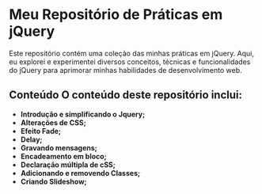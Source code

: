 # Meu Repositório de Práticas em jQuery
 Este repositório contém uma coleção das minhas práticas em jQuery. Aqui, eu explorei e experimentei diversos conceitos, técnicas e funcionalidades do jQuery para aprimorar minhas habilidades de desenvolvimento web. 

## Conteúdo O conteúdo deste repositório inclui:
 - **Introdução e simplificando o Jquery;** 
 - **Alterações de CSS;**  
 - **Efeito Fade;**
 - **Delay;**
 - **Gravando mensagens;**
 - **Encadeamento em bloco;**
 - **Declaração múltipla de cSS;**
 - **Adicionando e removendo Classes;**
 - **Criando Slideshow;**
